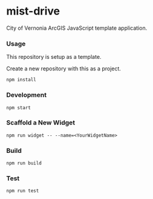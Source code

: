 # mist-drive

City of Vernonia ArcGIS JavaScript template application.

### Usage

This repository is setup as a template.

Create a new repository with this as a project.

```shell
npm install
```

### Development

```shell
npm start
```

### Scaffold a New Widget

```shell
npm run widget -- --name=<YourWidgetName>
```

### Build

```shell
npm run build
```

### Test

```shell
npm run test
```
